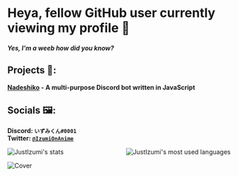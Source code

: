 # Heya, fellow GitHub user currently viewing my profile 👋
#### _Yes, I'm a weeb how did you know?_


## Projects 🔧:
   **[Nadeshiko](https://github.com/JustIzumi/Nadeshiko/) - A multi-purpose Discord bot written in JavaScript**  
 
   
## Socials 🖼:
   **Discord: `いずみくん#0001`**                                                                                                                                                   
   **Twitter: [`@IzumiOnAnime`](https://twitter.com/IzumiOnAnime)**

<img alt="JustIzumi's stats" style="align: left;" src="https://github-readme-stats.vercel.app/api?username=JustIzumi&show_icons=true&theme=midnight-purple">
<img alt="JustIzumi's most used languages" style="float: right;" src="https://github-readme-stats.vercel.app/api/top-langs/?username=JustIzumi&layout=compact&theme=midnight-purple">

![Cover](https://i.imgur.com/KsbkbLo.jpg)                                                                                                                                                                                                                                                                                                                               
